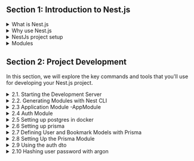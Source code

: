 ## Section 1: Introduction to Nest.js
<details>
  <summary>What is Nest.js</summary>

# What is Nest.js?

Nest.js is a progressive Node.js framework for building efficient and scalable server-side applications. It is built on top of Express (by default) and uses TypeScript. Nest.js provides a level of abstraction above these common Node.js frameworks but also exposes their APIs to the developer. This allows for easy use of the myriad third-party modules available for each platform.


</details>

<details>
  <summary>Why use Nest.js</summary>

# Why Use Nest.js?

Nest.js offers several advantages making it a compelling choice for server-side development:

## Structure
Nest.js provides a clear and well-defined structure right from the start. This structure helps in organizing the application and makes it more maintainable in the long run.

## Modularity
The framework emphasizes modularity, allowing developers to break down their application into different modules. This makes the codebase more manageable and scalable.

## TypeScript
Nest.js is built with TypeScript support and encourages its use, although it still enables developers to write in pure JavaScript. TypeScript provides strong typing and object-oriented programming features, leading to more robust and error-free code.

## GraphQL Integration
Nest.js has excellent support for GraphQL, a powerful query language for APIs, and provides a straightforward way of building efficient and scalable APIs.

## Microservices
It is well-suited for building microservice architectures, offering various tools and features to handle inter-service communication effectively.

## RESTful API Development
Nest.js is a great choice for building RESTful APIs with its rich set of decorators and modules, simplifying the handling of HTTP requests and responses.

## Easy Documentation
With tools like Swagger, Nest.js makes it easy to document your APIs, which is essential for large-scale applications and teams.

## Popularity
Nest.js has been gaining popularity rapidly in the Node.js community due to its robust architecture and the convenience it offers. This popularity has led to a growing community and ecosystem, providing support and resources for developers.

</details>

<details>
  <summary>NestJs project setup</summary>

# NestJs project setup?

### installation
```shell
$ npm i -g @nestjs/cli
$ nest new project-name
```


</details>

<details>
  <summary>Modules</summary>

# What is Module?
[Link to Nest.js Modules Documentation](https://docs.nestjs.com/modules)

<details>
  <summary>Concept Module</summary>
  
 
  ### Key Points about Nest.js Modules:

- **Organization**: Modules are the primary way of organizing controllers, services, and other elements in Nest.js. Each module is a class decorated with `@Module()`.

- **Encapsulation**: They encapsulate providers (like services) and controllers, ensuring a clear and structured architecture. This means that everything that is related to a specific feature or functionality is bundled together.

- **Reusability**: You can easily reuse a module in different parts of your application, just like how you might reuse a set of tools for different projects.

- **Modularity**: This concept promotes a modular architecture, encouraging you to divide your application into distinct features with their boundaries. It's like building a Lego structure, where each block (or module) has its specific place and purpose.

- **Structure**: A typical module might include components like controllers to handle incoming requests, providers for business logic, and imports of other modules if needed.

### Example:

Here's a simple example of a Nest.js module:

```typescript
  import { Module } from '@nestjs/common';
  import { YourService } from './your.service';
  import { YourController } from './your.controller';

  @Module({
    imports: [],
    controllers: [YourController],
    providers: [YourService],
  })
  export class YourModule {}
```
In this example:

- `@Module()` is a decorator indicating that `YourModule` is a Nest.js module.

- Inside the `@Module()` decorator, `controllers` and `providers` are specified, which themselves are classes decorated with `@Controller()` and `@Injectable()` respectively.

## What is a Decorator?

A decorator in programming, particularly in Nest.js and other TypeScript-based frameworks, is a special kind of declaration that can be attached to a class declaration, method, accessor, property, or parameter. Decorators use the form `@expression`, where `expression` must evaluate to a function that will be called at runtime with information about the decorated declaration.

### Key Points about Decorators:

- **Metadata Attachment**: Decorators are a way to add metadata to your class, method, etc. This metadata can then be used to modify the behavior of your code at runtime.
  

  <details>
    <summary>Explain what is the metadata</summary>

    ## Understanding Metadata in Programming

  Metadata, in the context of programming and particularly in frameworks like Nest.js, refers to data that provides information about other data. It's akin to a set of instructions or details that describes the characteristics, properties, or features of your code elements. This concept is crucial in comprehending how decorators work in Nest.js and other TypeScript-based frameworks.

  ### Exploring Metadata in Programming:

  - **Description of Data**: Metadata is essentially data about data. To illustrate, consider a library where metadata about a book includes details like its title, author, publication date, and genre. In programming, metadata describes aspects such as the behavior of classes, methods, or properties.

  - **Role in Decorators**: In Nest.js, decorators leverage metadata to augment classes, methods, or properties with additional information. This information guides the framework in determining how to treat those elements. For instance, a decorator might inform Nest.js that a particular class functions as a controller and should handle HTTP requests.

  - **Runtime Influence**: Metadata can influence how your code behaves during runtime. The framework reads the metadata and takes specific actions based on it. For instance, metadata can dictate how dependency injection is managed or how routing is configured in a web application.

  - **Reflection**: TypeScript and Nest.js often utilize a feature called reflection to access and utilize metadata. Reflection is a programming mechanism that allows inspection and modification of the structure and behavior of your program at runtime.

  ### Example in Nest.js:

  Let's consider a simple controller in Nest.js:

  ```typescript
  import { Controller, Get } from '@nestjs/common';

  @Controller('users')
  export class UsersController {
    @Get()
    findAll() {
      //...
    }
  }
  ```
  Here's how metadata is applied in this scenario:

  - `@Controller('users')`: This decorator is used to associate metadata with the `UsersController` class, indicating that it serves as a controller for handling HTTP requests directed at the `/users` endpoint.

  - `@Get()`: This decorator is employed to associate metadata with the `findAll` method, explicitly specifying that it's intended to handle GET requests.

  </details>




- **Declarative Programming**: Decorators allow for a more declarative style of programming. Instead of explicitly writing code to handle certain behaviors, you can use decorators to manage this for you.

- **Common Uses in Nest.js**: In Nest.js, decorators are used for routing, dependency injection, module declaration, etc.

### Relationship between Decorators and Modules in Nest.js

In Nest.js, modules and decorators are closely related and work together to provide structure and functionality to your application.

- **Modules as Decorators**: The `@Module()` decorator is used to define a module. This decorator takes an object that can have properties like providers, controllers, imports, and exports. These properties tell Nest.js how to assemble the application.

- **Structural Organization**: Modules use decorators not just for their own definition, but also to organize other parts of the application. For example, controllers and services within a module use decorators like `@Controller()` and `@Injectable()` to declare their role within the module.

- **Dependency Injection**: The decorators in Nest.js, particularly within modules, facilitate dependency injection. This allows for loosely coupled design, enhancing modularity and maintainability of the application.

</details>
</details>



## Section 2: Project Development

In this section, we will explore the key commands and tools that you'll use for developing your Nest.js project.

<details>
  <summary>2.1. Starting the Development Server</summary>

### 2.1. Starting the Development Server

To kickstart your project development, you'll need to start the development server. The following command will be your go-to:

```bash
npm run start:dev
```

Running `npm run start:dev` will launch your Nest.js application in development mode, enabling features like hot-reloading for rapid development. This command is crucial for a smooth development workflow.

</details>


<details>
  <summary>2.2. Generating Modules with Nest CLI</summary>

### 2.2. Generating Modules with Nest CLI

[Nest CLI](https://docs.nestjs.com/cli/overview) (Command Line Interface) is a powerful tool for scaffolding various parts of your Nest.js application. One of the fundamental tasks in building your application is creating modules.

To generate a module, use the following Nest CLI command:

```bash
nest g module user
```
This command creates a new module named "user" with all the necessary files and boilerplate code. Modules are a fundamental concept in Nest.js for organizing your application into logical units, and this command helps you get started quickly.

### We will using `nest g module user` &  `nest g module bookmark` to create user and bookmark module

</details>

<details>
  <summary>2.3 Application Module -AppModule </summary>

### 2.3 Application Module (`AppModule`)

The `AppModule` is the main module of your Nest.js application. It defines the modules that your application depends on.

```typescript
import { Module } from '@nestjs/common';
import { AuthModule } from './auth/auth.module';
import { UserModule } from './user/user.module';
import { BookmarkModule } from './bookmark/bookmark.module';
import { PrismaModule } from './prisma/prisma.module';

@Module({
  imports: [AuthModule, UserModule, BookmarkModule, PrismaModule],
})
export class AppModule {}
```
**2.3.1 Auth Module (AuthModule)**
The AuthModule provides authentication-related features for your application.

**2.3.2 User Module (UserModule)**
The UserModule is responsible for managing user-related functionalities.

**2.3.3 Bookmark Module (BookmarkModule)**
The BookmarkModule handles bookmark-related operations in your application.

</details>

<details>
<summary>2.4 Auth Module</summary>

### 2.4 Auth Module

<details>
  <summary>The concept of Dependency Injection  </summary>

  ## What is Dependency Injection?

Dependency Injection (DI) is a design pattern used in software development to achieve Inversion of Control (IoC) between classes and their dependencies. Here's a simple way to understand it:

Imagine you're building a robot. Instead of hard-wiring all its parts, you design it so that you can plug in different components (like a battery, sensors, etc.). This makes your robot flexible and easier to upgrade or repair.

In programming, DI allows you to "inject" objects into a class, rather than having the class create the object itself. This makes your code more modular, testable, and maintainable.

### How Dependency Injection Works in Nest.js:

**Providers**: In Nest.js, services (also known as providers) are often the dependencies that get injected. These are classes annotated with the `@Injectable()` decorator.

**Injecting Providers**: When a class (like a controller) needs a service, Nest.js injects an instance of the service into the class. The controller doesn't need to know where the service comes from or how it's created.

**Modules and Providers**: The `@Module()` decorator is used to organize providers. It tells Nest.js which providers are available for injection and how they should be scoped.

### Example:

Here's a basic example of how dependency injection works in Nest.js:

```typescript
import { Injectable } from '@nestjs/common';

@Injectable()
export class YourService {
  doSomething(): string {
    return "Doing something!";
  }
}

import { Controller, Get } from '@nestjs/common';
import { YourService } from './your.service';

@Controller()
export class YourController {
  constructor(private yourService: YourService) {}

  @Get()
  getSomething(): string {
    return this.yourService.doSomething();
  }
}
```
### In this example:

- `YourService` is a provider (service).
- `YourController` is a consumer of `YourService`.
- Nest.js automatically injects an instance of `YourService` into `YourController` through the constructor. The controller can then use the service's methods.

### Benefits of Dependency Injection:

- **Loose Coupling**: Your classes don't depend on specific implementations of their dependencies, making them more flexible.

- **Easier Testing**: You can easily replace real services with mock objects in tests.

- **Modularity**: It encourages a modular structure, where different parts of your application can be developed and maintained independently.


</details>

### AuthService

```typescript
 import { Injectable } from '@nestjs/common';


@Injectable()
export class AuthService {
 signup(){
  return {msg: 'I have signed up'}
 }

 signin(){
  return {msg: 'I have signed in'}
 }

}

```

### AuthController

```typescript
import { Controller, Post } from '@nestjs/common';
import { AuthService } from './auth.service';

@Controller('auth')
export class AuthController {
  constructor(private authService: AuthService) {}

  @Post('signup')
  signup() {
    return this.authService.signup();
  }

  @Post('signin')
  signin() {
    return this.authService.signin();
  }
}

```

### AuthModule

```typescript
import { Module } from '@nestjs/common';
import { AuthController } from './auth.controller';
import { AuthService } from './auth.service';

@Module({
  controllers: [AuthController],
  providers: [AuthService],
})
export class AuthModule {}


```
</details>

<details>
<summary>2.5 Setting up postgres in docker</summary>


## 2.5 Setting up PostgreSQL in Docker

In this section, we'll guide you through the process of setting up a PostgreSQL database in Docker for your Nest.js application.

### Install Docker

Before you proceed, make sure you have Docker installed on your system. You can download and install Docker from the official website: [Docker Downloads](https://www.docker.com/get-started).

### Configuration of Docker Compose

To set up PostgreSQL in Docker, we'll use Docker Compose. Create a `docker-compose.yml` file with the following configuration:

```yaml
version: '3.8'
services:
  dev-db:
    image: postgres:13
    ports:
      - 5434:5432
    environment:
      POSTGRES_USER: postgres
      POSTGRES_PASSWORD: 123
      POSTGRES_DB: nest
    networks:
      - freecodecamp
  test-db:
    image: postgres:13
    ports:
      - 5435:5432
    environment:
      POSTGRES_USER: postgres
      POSTGRES_PASSWORD: 123
      POSTGRES_DB: nest
    networks:
      - freecodecamp
networks:
  freecodecamp:
```
### In this configuration:

- We define two PostgreSQL services, `dev-db` and `test-db`, each using the PostgreSQL version 13 image.
- Ports `5434:5432` and `5435:5432` are mapped to make the database accessible on those ports.
- Environment variables are set for the PostgreSQL user, password, and database name.
- A network named `freecodecamp` is defined for communication between containers.

### Running Docker Compose

To start the PostgreSQL database in Docker, use the following command:

```bash
docker-compose up dev-db -d
```

This command will start the `dev-db`  service in detached mode `(-d)`, allowing it to run in the background. You can replace `dev-db` with `test-db` if you want to start the test database.

With PostgreSQL running in Docker, you're ready to configure your Nest.js application to connect to this database.


```bash
docker ps
```

The docker ps command is used to list the running Docker containers on your system. When you run this command, it will display a list of containers along with relevant information, such as container IDs, names, status, ports, and more.

```bash
docker logs <containerid>
```
The `docker logs <containerid>` command is used to view the logs generated by a specific Docker container. When you run this command and replace `<containerid>` with the actual ID or name of the container you want to inspect, Docker will display the container's logs in your terminal.

</details>


<details>
<summary>2.6 Setting up prisma</summary>

## 2.6 Setting up prisma

1. Install Prisma and Prisma Client as development dependencies:
```bash
npm install prisma --save-dev

npm i @prisma/client
```
2. Initialize Prisma configuration:
```bash
npx prisma init
```
This command will create the necessary configuration files for Prisma, including the `.env` file with default values. You can then customize the`.env` file variables to match your Docker configuration as needed

This command will also create a Prisma schema file where you can define your database schema.

>Whenever you make changes to the Prisma schema, it's important to run the following command to apply those changes to the database: `npx prisma migrate dev`.
</details>

<details>
<summary>2.7 Defining User and Bookmark Models with Prisma</summary>

  ### 2.7 Defining User and Bookmark Models with Prisma<

  In this section, we'll define the Prisma schema for the User and Bookmark models in the `schema.prisma` file.

  ```prisma
  // This is your Prisma schema file,
  // learn more about it in the docs: [Prisma Schema Docs](https://pris.ly/d/prisma-schema)

  generator client {
    provider = "prisma-client-js"
  }

  datasource db {
    provider = "postgresql"
    url      = env("DATABASE_URL")
  }

  model User {
    id        Int       @id @default(autoincrement())
    createdAt DateTime  @default(now())
    updatedAt DateTime  @updatedAt
    email     String    @unique
    hash      String

    firstName String?
    lastName  String?
    
    bookmarks Bookmark[]
    @@map("users")
  }

  model Bookmark {
    id          Int       @id @default(autoincrement())
    createdAt   DateTime  @default(now())
    updatedAt   DateTime  @updatedAt
    title       String
    description String?
    link        String

    userId      Int
    user        User      @relation(fields: [userId], references: [id])

    @@map("bookmarks")
  }

  ```
  Before we proceed, let's explore some helpful Prisma commands:
  ```bash
  npx prisma --help

  ```
  This command provides a list of commands and options available in Prisma.

  Next, let's run the following command to create an initial migration:

  ```bash
  npx prisma migrate dev
  ```
  When prompted for the name of the migration, you can simply type `init`.

  This sets up the initial database migration for your Prisma schema.

  Then, we will run the following command to generates prisma client code
   ```bash
  npx prisma generate
  ```
  This command generates Prisma client code based on your schema. It creates TypeScript files that allow you to interact with your database using Prisma's strongly typed queries.

  Now, let's clarify the difference between `npx prisma migrate dev` and `npx prisma generate:`

  `npx prisma migrate dev`: This command is used for database migrations. It helps you manage changes to your database schema over time, allowing you to evolve your database structure.

  `npx prisma generate:` This command generates Prisma client code. Prisma client is a type-safe database client that provides a convenient way to interact with your database. It's used for querying and manipulating data in your database.

  >Both commands serve different purposes: one is for database schema evolution (migrations), and the other is for generating code to interact with your database (Prisma client).

</details>

<details>
  <summary> 2.8 Setting Up the Prisma Module</summary>

  ### 2.8 Setting Up the Prisma Module

  In this section, we'll create and configure the Prisma module for our Nest.js application. The Prisma module is essential for connecting and interacting with our database.

  #### Create the Prisma Module

  To create the Prisma module, run the following command:

  - create the service file
  ```bash
  nest g service prisma --no-spec
  ```
  Create the Prisma Service
Next, let's generate the Prisma service, which will provide database access functionality to our application. Use the following command:
  ```bash
  nest g service prisma --no-spec
  ```
This command generates the Prisma service without generating test specifications, keeping our focus on setting up the module and service quickly.

>we'll create a `PrismaService` that allows your Nest.js application to interact with the PostgreSQL database using Prisma.

  First, let's take a look at the code for the `PrismaService`:


```typescript
import { Injectable } from '@nestjs/common';
import { PrismaClient } from '@prisma/client';

@Injectable()
export class PrismaService extends PrismaClient {
  constructor() {
    super({
      // Configure the Prisma client to connect to your PostgreSQL database
      datasources: {
        db: {
          url: 'postgresql://postgres:123@localhost:5434/nest?schema=public',
          // Replace this URL with your actual database connection information
        },
      },
    });
  }
}
```
**Code Breakdown:**

- We create an `Injectable` service called `PrismaService` that extends `PrismaClient` from the `@prisma/client` package. This allows us to use Prisma to interact with the database.

- In the constructor, we configure the Prisma client to connect to your PostgreSQL database. You should replace the `url` property with your actual database connection information.

**Purpose of the PrismaService:**

- The `PrismaService` acts as a central hub for all database-related operations in your Nest.js application. It provides a convenient way to interact with your database using Prisma's strongly typed queries.

- By extending `PrismaClient`, you gain access to various methods and properties that allow you to perform database operations efficiently.

- This service will be used throughout your application to perform CRUD (Create, Read, Update, Delete) operations on your database tables.

With the `PrismaService` set up, you're ready to start building the functionality of your Nest.js application that interacts with the database.

- For the Prisma module
  ```typescript
  import { Global, Module } from '@nestjs/common';
  import { PrismaService } from './prisma.service';

  @Global()
  @Module({
  providers: [PrismaService],
  exports: [PrismaService],
  })
  export class PrismaModule {}
  ```
>With the Prisma module and service set up, you'll have a centralized way to interact with your PostgreSQL database using Prisma's powerful features. This lays the foundation for performing database operations, such as creating, reading, updating, and deleting records, in a structured and efficient manner.

## Integrating Auth Module with Prisma Module

The Auth module in our Nest.js application is tightly integrated with the Prisma module, allowing seamless database operations and user management. Here's how it works:

1. **Import PrismaModule:** In the Auth module, we import the `PrismaModule` to gain access to Prisma's database functionality. This integration enables us to interact with the database effortlessly within our authentication logic.

```typescript
@Module({
  imports: [PrismaModule],
  controllers: [AuthController],
  providers: [AuthService],
})
```
</details>

<details>
<summary>2.9 Using the auth dto</summary>

### 2.9 Using the auth dto

<details>
<summary>The concept of DTO(Data Transfer Object)</summary>

### Concept of DTO (Data Transfer Object)

1. **General Idea**:
   - A DTO is a pattern used to transfer data between software application subsystems. It's essentially a container for data with a defined structure.
   - DTOs are used to encapsulate data and define its format, making data easier to handle, especially when moving between layers (like from the client to the server or between services).

2. **Advantages**:
   - **Structure**: DTOs give a clear structure to the data being passed around.
   - **Type Safety**: In TypeScript, DTOs can enforce types for each property, enhancing code reliability.
   - **Simplification**: They can simplify complex data structures, making them more manageable.
   - **Separation of Concerns**: DTOs help in separating external data presentation from internal data processing.

### Difference When Not Using DTOs

1. **Without DTOs**:
   - You directly handle raw data objects, which might not have a well-defined structure.
   - This can lead to more checks and validations scattered throughout your code, making it less organized.
   - The lack of structure might increase the risk of handling data incorrectly or missing important validations.

2. **Using Validation Libraries (like Zod)**:
   - Libraries like Zod are used for validating data structures. They ensure that the data you receive matches the expected format.
   - Zod focuses on validation, while DTOs focus on data structure and transfer. However, DTOs in TypeScript can also include validation logic (like using `class-validator` in NestJS).

### DTOs in NestJS

1. **Not Compulsory, But Recommended**:
   - Using DTOs in NestJS is not compulsory, but it's a recommended practice.
   - NestJS is designed to work well with DTOs, leveraging TypeScript's type system and decorators.

2. **Benefits in NestJS**:
   - DTOs provide a clear contract for what data a request should contain.
   - They help in automatically handling validation and transformation of incoming data.
   - DTOs enhance maintainability and clarity of your code, making it more aligned with NestJS’s architecture.

### Example Comparison

- **With DTO in NestJS**: You define a class with specific properties and types. When a request comes in, NestJS uses this DTO to ensure the request data matches the expected structure.
- **With Zod in Express.js**: You define a Zod schema for the expected data. When a request is received, you manually validate the request data against this schema.

### Summary

- DTOs are a structural pattern, beneficial for defining the shape and potentially the validation rules of data being transferred.
- They are not mandatory but highly recommended in NestJS due to the framework's design and TypeScript integration.
- Using DTOs leads to cleaner, more maintainable code and aligns well with NestJS's philosophy of structured, modular development. In contrast, while libraries like Zod focus on validation, they don't inherently provide the same level of structural organization as DTOs.
</details>

### Creating the Auth DTO (Data Transfer Object)
In the Auth module, you'll create a DTO file named auth.dto.ts. This DTO will define the structure of data used for authentication.


```typescript
import { IsEmail, IsNotEmpty, IsString } from 'class-validator';

export interface AuthDto {
  email: string;
  password: string;
}
```


Also, export the `AuthDto` in the `index.ts` file within the DTO directory:

```typescript
export * from './auth.dto';
```

This allows you to easily import the `AuthDto` from the `dto` directory in your Nest.js application.


<details>
<summary>Pipes in Nest.js</summary>

### Pipes in Nest.js

## What are Pipes in Nest.js?

Pipes in Nest.js are classes that implement the `PipeTransform` interface. They serve two primary purposes: transformation and validation.

### Transformation:
Pipes are used to modify incoming data into a desired format. For example, they can parse strings into integers or perform other data transformations.

### Validation:
Pipes also play a role in data validation. They check incoming data and can throw exceptions if it doesn't meet specific criteria.

### The Connection: Using Pipes with DTOs
The relationship between DTOs (Data Transfer Objects) and Pipes in Nest.js is mainly centered around the validation and transformation of request data.

#### Automated Validation:
When a client sends data, such as in a POST request, DTOs define the expected data structure. Pipes can automatically validate this data against the DTO's structure and constraints before it reaches the controller's handler method.

**Example Workflow:**

1. A client sends data to a Nest.js API endpoint.
2. The data is received in a controller.
3. Before handling it, a pipe validates (and potentially transforms) this data based on the DTO associated with the endpoint.

#### Built-in Pipes:
Nest.js provides built-in pipes like `ValidationPipe` that seamlessly work with DTOs and class-validator decorators to validate incoming data.

**Example:**

```javascript
import { Controller, Post, Body, UsePipes, ValidationPipe } from '@nestjs/common';
import { CreateItemDto } from './create-item.dto';

@Controller('items')
export class ItemsController {
  @Post()
  @UsePipes(new ValidationPipe())
  async create(@Body() createItemDto: CreateItemDto) {
    // create item logic...
  }
}

```
In this example:

- CreateItemDto defines the structure for creating items.
- ValidationPipe is used to automatically validate data sent to the create method against CreateItemDto.

>For more information, you can refer to the [Nest.js documentation on validation](https://docs.nestjs.com/techniques/validation#stripping-properties).

</details>

### Using the built-in ValidationPipe#
To get started with the `ValidationPipe`, you'll need to install the required dependencies first:

```bash
$ npm i --save class-validator class-transformer
```
Next, let's make some changes to your `auth.dto.ts` file to include validation decorators:

```typescript
import { IsEmail, IsNotEmpty, IsString } from 'class-validator';

export class AuthDto {
  @IsEmail()
  @IsNotEmpty()
  email: string;

  @IsString()
  @IsNotEmpty()
  password: string;
}
```

Now, let's integrate the `ValidationPipe` into your `main.ts` file to apply validation globally:


```typescript
 import { ValidationPipe } from '@nestjs/common';

// ...

async function bootstrap() {
  const app = await NestFactory.create(AppModule);

  // Apply ValidationPipe globally
  app.useGlobalPipes(
    new ValidationPipe({
      whitelist: true,
    }),
  );

  await app.listen(3000);
}
bootstrap();

```

> With these changes, your Nest.js application will use the `ValidationPipe` to automatically validate incoming data against the defined DTO structure. `The whitelist: true` option ensures that only properties with decorators are allowed, stripping any additional properties.


</details>

<details>
<summary> 2.10 Hashing user password with argon</summary>

### 2.10 Hashing user password with argon

**Step 1**: Install the Argon2 library by running the following command:
```bash
npm i argon2
```

**Step 2**: Create the signup logic in your Nest.js AuthService. Here's the code:
```typescript
import { ForbiddenException, Injectable } from '@nestjs/common';
import { PrismaService } from 'src/prisma/prisma.service';
import { AuthDto } from './dto';
import * as argon2 from 'argon2';
import { PrismaClientKnownRequestError } from '@prisma/client/runtime/library';

@Injectable()
export class AuthService {
  constructor(private prisma: PrismaService) {}

  async signup(dto: AuthDto) {
    try {
      // Generate the password hash using Argon2
      const hash = await argon2.hash(dto.password);

      // Save the new user in the database
      const user = await this.prisma.user.create({
        data: {
          email: dto.email,
          hash,
        },
      });

      // Remove the hash from the returned user object for security
      delete user.hash;

      // Return the saved user
      return user;
    } catch (error) {
      // Handle any errors, including duplicate credentials
      if (error instanceof PrismaClientKnownRequestError) {
        if (error.code === 'P2002') {
          throw new ForbiddenException('Credentials already taken');
        }
      }
      throw error;
    }
  }
}

```
This code demonstrates how to securely hash user passwords using Argon2 and handle exceptions, such as duplicate credentials. The argon2.hash function is used to hash the user's password before storing it in the database.

By following these steps, you can ensure that user passwords are stored securely in your Nest.js application.


</details>